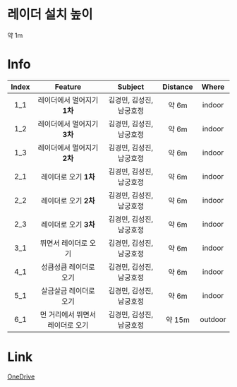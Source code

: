 # 레이더 설치 높이  
약 1m

# Info
|Index|Feature|Subject|Distance|Where|
|:---:|:---:|:---:|:---:|:---:|
|1_1|레이더에서 멀어지기 **1차**|김경민, 김성진, 남궁호정|약 6m|indoor|
|1_2|레이더에서 멀어지기 **3차**|김경민, 김성진, 남궁호정|약 6m|indoor|
|1_3|레이더에서 멀어지기 **2차**|김경민, 김성진, 남궁호정|약 6m|indoor|
|2_1|레이더로 오기 **1차**|김경민, 김성진, 남궁호정|약 6m|indoor|
|2_2|레이더로 오기 **2차**|김경민, 김성진, 남궁호정|약 6m|indoor|
|2_3|레이더로 오기 **3차**|김경민, 김성진, 남궁호정|약 6m|indoor|
|3_1|뛰면서 레이더로 오기|김경민, 김성진, 남궁호정|약 6m|indoor|
|4_1|성큼성큼 레이더로 오기|김경민, 김성진, 남궁호정|약 6m|indoor|
|5_1|살금살금 레이더로 오기|김경민, 김성진, 남궁호정|약 6m|indoor|
|6_1|먼 거리에서 뛰면서 레이더로 오기|김경민, 김성진, 남궁호정|약 15m|outdoor|

# Link
[OneDrive]()  
